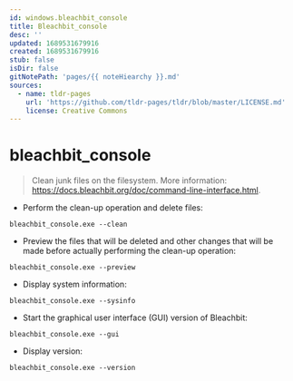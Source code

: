 ```yaml
---
id: windows.bleachbit_console
title: Bleachbit_console
desc: ''
updated: 1689531679916
created: 1689531679916
stub: false
isDir: false
gitNotePath: 'pages/{{ noteHiearchy }}.md'
sources:
  - name: tldr-pages
    url: 'https://github.com/tldr-pages/tldr/blob/master/LICENSE.md'
    license: Creative Commons
---
```

# bleachbit_console

> Clean junk files on the filesystem.
> More information: <https://docs.bleachbit.org/doc/command-line-interface.html>.

- Perform the clean-up operation and delete files:

`bleachbit_console.exe --clean`

- Preview the files that will be deleted and other changes that will be made before actually performing the clean-up operation:

`bleachbit_console.exe --preview`

- Display system information:

`bleachbit_console.exe --sysinfo`

- Start the graphical user interface (GUI) version of Bleachbit:

`bleachbit_console.exe --gui`

- Display version:

`bleachbit_console.exe --version`

